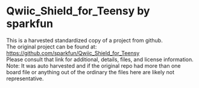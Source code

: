 
# Qwiic_Shield_for_Teensy by sparkfun  
This is a harvested standardized copy of a project from github.  
The original project can be found at:  
https://github.com/sparkfun/Qwiic_Shield_for_Teensy  
Please consult that link for additional, details, files, and license information.  
Note: It was auto harvested and if the original repo had more than one board file or anything out of the ordinary the files here are likely not representative.  
    
